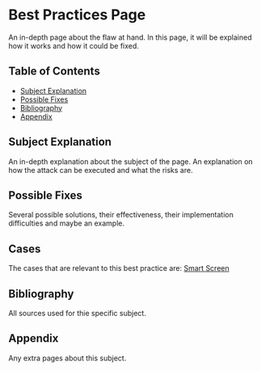 # Best Practices Page

An in-depth page about the flaw at hand. In this page, it will be explained how it works and how it could be fixed. 

## Table of Contents
- [Subject Explanation](#subject-explanation)
- [Possible Fixes](#possible-fixes)
- [Bibliography](#bibliography)
- [Appendix](#appendix)

## Subject Explanation
An in-depth explanation about the subject of the page. An explanation on how the attack can be executed and what the risks are. 

## Possible Fixes
Several possible solutions, their effectiveness, their implementation difficulties and maybe an example.

## Cases
The cases that are relevant to this best practice are:
[Smart Screen](cases/smartscreen#bestpractice1s)

## Bibliography
All sources used for thie specific subject. 

## Appendix 
Any extra pages about this subject.
